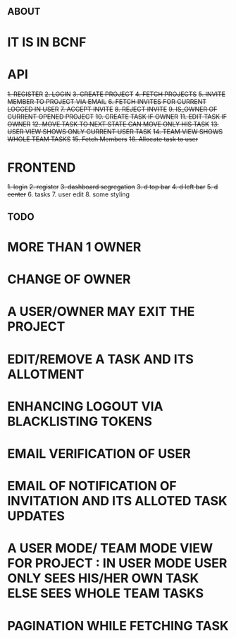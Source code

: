 ## ABOUT
# IT IS IN BCNF

# API
~~1. REGISTER~~
~~2. LOGIN~~
~~3. CREATE PROJECT~~
~~4. FETCH PROJECTS~~
~~5. INVITE MEMBER TO PROJECT VIA EMAIL~~
~~6. FETCH INVITES FOR CURRENT LOGGED IN USER~~
~~7. ACCEPT INVITE~~
~~8. REJECT INVITE~~
~~9. IS_OWNER OF CURRENT OPENED PROJECT~~
~~10. CREATE TASK IF OWNER~~
~~11. EDIT TASK IF OWNER~~
~~12. MOVE TASK TO NEXT STATE CAN MOVE ONLY HIS TASK~~
~~13. USER VIEW SHOWS ONLY CURRENT USER TASK~~
~~14. TEAM VIEW SHOWS WHOLE TEAM TASKS~~
~~15. Fetch Members~~
~~16. Allocate task to user~~

# FRONTEND
~~1. login~~
~~2. register~~
~~3. dashboard segregation~~
~~3. d top bar~~
~~4. d left bar~~
~~5. d center~~
6. tasks
7. user edit
8. some styling

## TODO
# MORE THAN 1 OWNER
# CHANGE OF OWNER
# A USER/OWNER MAY EXIT THE PROJECT
# EDIT/REMOVE A TASK AND ITS ALLOTMENT
# ENHANCING LOGOUT VIA BLACKLISTING TOKENS
# EMAIL VERIFICATION OF USER
# EMAIL OF NOTIFICATION OF INVITATION AND ITS ALLOTED TASK UPDATES
# A USER MODE/ TEAM MODE VIEW FOR PROJECT : IN USER MODE USER ONLY SEES HIS/HER OWN TASK ELSE SEES WHOLE TEAM TASKS
# PAGINATION WHILE FETCHING TASK